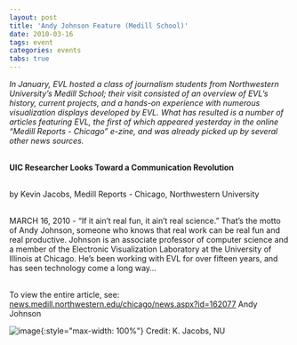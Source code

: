 ```yaml
---
layout: post
title: 'Andy Johnson Feature (Medill School)'
date: 2010-03-16
tags: event
categories: events
tabs: true
---
```


<em>In January, EVL hosted a class of journalism students from Northwestern University&rsquo;s Medill School; their visit consisted of an overview of EVL&rsquo;s history, current projects, and a hands-on experience with numerous visualization displays developed by EVL. What has resulted is a number of articles featuring EVL, the first of which appeared yesterday in the online &ldquo;Medill Reports - Chicago&rdquo; e-zine, and was already picked up by several other news sources.</em><br><br>

<strong>UIC Researcher Looks Toward a Communication Revolution</strong><br><br>

by  Kevin Jacobs, Medill Reports - Chicago, Northwestern University<br><br>

MARCH 16, 2010 - &ldquo;If it ain&rsquo;t real fun, it ain&rsquo;t real science.&rdquo; That&rsquo;s the motto of Andy Johnson, someone who knows that real work can be real fun and real productive. Johnson is an associate professor of computer science and a member of the Electronic Visualization Laboratory at the University of Illinois at Chicago. He&rsquo;s been working with EVL for over fifteen years, and has seen technology come a long way&hellip;<br><br>

To view the entire article, see: <a href="http://news.medill.northwestern.edu/chicago/news.aspx?id=162077">news.medill.northwestern.edu/chicago/news.aspx?id=162077</a>
Andy Johnson

![image](https://www.evl.uic.edu/output/originals/ajohnson_medill.png-srcw.jpg){:style="max-width: 100%"}
Credit: K. Jacobs, NU

